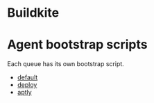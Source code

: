# Buildkite

# Agent bootstrap scripts

Each queue has its own bootstrap script.

- [default](default-bootstrap.sh)
- [deploy](deploy-bootstrap.sh)
- [aptly](aptly-bootstrap.sh)
